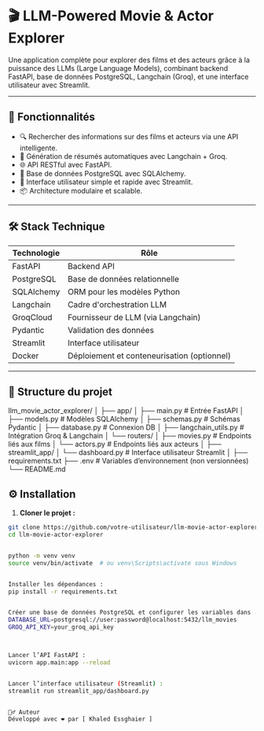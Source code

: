 # 🎬 LLM-Powered Movie & Actor Explorer

Une application complète pour explorer des films et des acteurs grâce à la puissance des LLMs (Large Language Models), combinant backend FastAPI, base de données PostgreSQL, Langchain (Groq), et une interface utilisateur avec Streamlit.

---

## 🚀 Fonctionnalités

- 🔍 Rechercher des informations sur des films et acteurs via une API intelligente.
- 🧠 Génération de résumés automatiques avec Langchain + Groq.
- 🌐 API RESTful avec FastAPI.
- 💾 Base de données PostgreSQL avec SQLAlchemy.
- 🎨 Interface utilisateur simple et rapide avec Streamlit.
- 📦 Architecture modulaire et scalable.

---

## 🛠️ Stack Technique

| Technologie    | Rôle                           |
|----------------|--------------------------------|
| FastAPI        | Backend API                    |
| PostgreSQL     | Base de données relationnelle  |
| SQLAlchemy     | ORM pour les modèles Python    |
| Langchain      | Cadre d'orchestration LLM      |
| GroqCloud      | Fournisseur de LLM (via Langchain) |
| Pydantic       | Validation des données         |
| Streamlit      | Interface utilisateur          |
| Docker         | Déploiement et conteneurisation (optionnel) |

---

## 📁 Structure du projet

llm_movie_actor_explorer/
│
├── app/
│ ├── main.py # Entrée FastAPI
│ ├── models.py # Modèles SQLAlchemy
│ ├── schemas.py # Schémas Pydantic
│ ├── database.py # Connexion DB
│ ├── langchain_utils.py # Intégration Groq & Langchain
│ └── routers/
│ ├── movies.py # Endpoints liés aux films
│ └── actors.py # Endpoints liés aux acteurs
│
├── streamlit_app/
│ └── dashboard.py # Interface utilisateur Streamlit
│
├── requirements.txt
├── .env # Variables d’environnement (non versionnées)
└── README.md


## ⚙️ Installation

1. **Cloner le projet :**

```bash
git clone https://github.com/votre-utilisateur/llm-movie-actor-explorer.git
cd llm-movie-actor-explorer


python -m venv venv
source venv/bin/activate  # ou venv\Scripts\activate sous Windows


Installer les dépendances :
pip install -r requirements.txt


Créer une base de données PostgreSQL et configurer les variables dans .env :
DATABASE_URL=postgresql://user:password@localhost:5432/llm_movies
GROQ_API_KEY=your_groq_api_key



Lancer l’API FastAPI :
uvicorn app.main:app --reload


Lancer l’interface utilisateur (Streamlit) :
streamlit run streamlit_app/dashboard.py


🙋‍♂️ Auteur
Développé avec ❤️ par [ Khaled Essghaier ]
